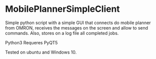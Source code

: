 # MobilePlannerSimpleClient

Simple python script with a simple GUI that connects do mobile planner from OMRON, receives the messages on the screen and allow to send commands.
Also, stores on a log file all completed jobs.

Python3
Requeres PyQT5

Tested on ubuntu and Windows 10.
